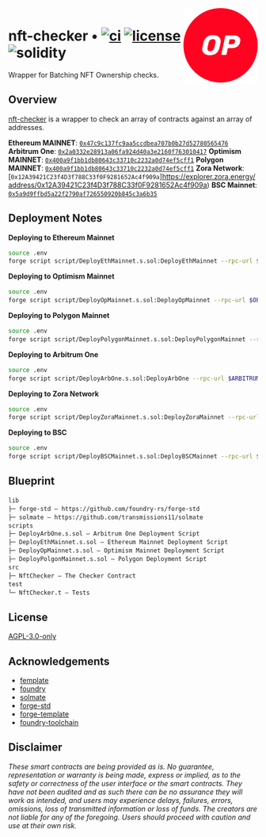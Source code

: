 <img align="right" width="150" height="150" top="100" src="./assets/optimism.svg">

# nft-checker • [![ci](https://github.com/rainbow-me/nft-checker/actions/workflows/ci.yml/badge.svg)](https://github.com/rainbow-me/nft-checker/actions/workflows/ci.yml) [![license](https://img.shields.io/badge/License-Apache_3.0-blue.svg?label=license)](https://opensource.org/licenses/Apache-3.0) ![solidity](https://img.shields.io/badge/solidity-^0.8.15-lightgrey)

Wrapper for Batching NFT Ownership checks.


## Overview

[nft-checker](https://github.com/rainbow-me/nft-checker) is a wrapper to check an array of contracts against an array of addresses.

**Ethereum MAINNET**: [`0x47c9c137fc9aa5ccdbea707b0b27d52780565476`](https://etherscan.io/address/0x47c9c137fc9aa5ccdbea707b0b27d52780565476)
**Arbitrum One**: [`0x2a0332e28913a06fa924d40a3e2160f763010417`](https://arbiscan.io/address/0x2a0332e28913a06fa924d40a3e2160f763010417)
**Optimism MAINNET**: [`0x400a9f1bb1db80643c33710c2232a0d74ef5cff1`](https://optimistic.etherscan.io/address/0x400a9f1bb1db80643c33710c2232a0d74ef5cff1)
**Polygon MAINNET**: [`0x400a9f1bb1db80643c33710c2232a0d74ef5cff1`](https://polygonscan.com/address/0x400a9f1bb1db80643c33710c2232a0d74ef5cff1)
**Zora Network**: [`0x12A39421C23f4D3f788C33f0F9281652Ac4f909a`]https://explorer.zora.energy/address/0x12A39421C23f4D3f788C33f0F9281652Ac4f909a)
**BSC Mainnet**: [`0x5a9d9ffbd5a22f2790af726550920b845c3a6b35`](https://bscscan.com/address/0x5a9d9ffbd5a22f2790af726550920b845c3a6b35)


## Deployment Notes

**Deploying to Ethereum Mainnet**
```bash
source .env
forge script script/DeployEthMainnet.s.sol:DeployEthMainnet --rpc-url $ETHEREUM_MAINNET --private-key $DEPLOYER_PRIVATE_KEY --broadcast --verify --etherscan-api-key $ETHERSCAN_API_KEY_MAINNET -vvvv
```

**Deploying to Optimism Mainnet**
```bash
source .env
forge script script/DeployOpMainnet.s.sol:DeployOpMainnet --rpc-url $OPTIMISM_MAINNET --private-key $DEPLOYER_PRIVATE_KEY --broadcast --verify --etherscan-api-key $ETHERSCAN_API_KEY_OPTIMISM -vvvv
```

**Deploying to Polygon Mainnet**
```bash
source .env
forge script script/DeployPolygonMainnet.s.sol:DeployPolygonMainnet --rpc-url $POLYGON_MAINNET --private-key $DEPLOYER_PRIVATE_KEY --broadcast --verify --etherscan-api-key $ETHERSCAN_API_KEY_POLYGON -vvvv
```

**Deploying to Arbitrum One**
```bash
source .env
forge script script/DeployArbOne.s.sol:DeployArbOne --rpc-url $ARBITRUM_ONE --private-key $DEPLOYER_PRIVATE_KEY --broadcast --verify --etherscan-api-key $ETHERSCAN_API_KEY_ABRITRUM -vvvv
```

**Deploying to Zora Network**
```bash
source .env
forge script script/DeployZoraMainnet.s.sol:DeployZoraMainnet --rpc-url $ZORA_MAINNET --private-key $DEPLOYER_PRIVATE_KEY --broadcast -vvvv
```

**Deploying to BSC**
```bash
source .env
forge script script/DeployBSCMainnet.s.sol:DeployBSCMainnet --rpc-url $BSC_MAINNET --private-key $DEPLOYER_PRIVATE_KEY --broadcast --verify --etherscan-api-key $ETHERSCAN_API_KEY_BSC -vvvv
```


## Blueprint

```ml
lib
├─ forge-std — https://github.com/foundry-rs/forge-std
├─ solmate — https://github.com/transmissions11/solmate
scripts
├─ DeployArbOne.s.sol — Arbitrum One Deployment Script
├─ DeployEthMainnet.s.sol — Ethereum Mainnet Deployment Script
├─ DeployOpMainnet.s.sol — Optimism Mainnet Deployment Script
├─ DeployPolgonMainnet.s.sol — Polygon Deployment Script
src
├─ NftChecker — The Checker Contract
test
└─ NftChecker.t — Tests
```


## License

[AGPL-3.0-only](https://github.com/rainbow-me/nft-checker/blob/main/LICENSE)


## Acknowledgements

- [femplate](https://github.com/abigger87/femplate)
- [foundry](https://github.com/foundry-rs/foundry)
- [solmate](https://github.com/Rari-Capital/solmate)
- [forge-std](https://github.com/brockelmore/forge-std)
- [forge-template](https://github.com/foundry-rs/forge-template)
- [foundry-toolchain](https://github.com/foundry-rs/foundry-toolchain)


## Disclaimer

_These smart contracts are being provided as is. No guarantee, representation or warranty is being made, express or implied, as to the safety or correctness of the user interface or the smart contracts. They have not been audited and as such there can be no assurance they will work as intended, and users may experience delays, failures, errors, omissions, loss of transmitted information or loss of funds. The creators are not liable for any of the foregoing. Users should proceed with caution and use at their own risk._
